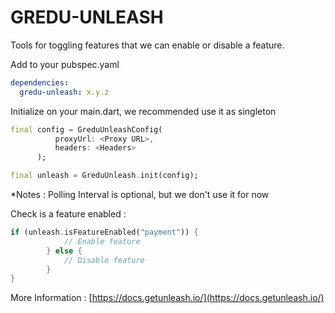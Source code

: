 # GREDU-UNLEASH

Tools for toggling features that we can enable or disable a feature.


Add to your pubspec.yaml

```yaml
dependencies:
  gredu-unleash: x.y.z
```

Initialize on your main.dart, we recommended use it as singleton

```dart
final config = GreduUnleashConfig(
          proxyUrl: <Proxy URL>,
          headers: <Headers>
      );

final unleash = GreduUnleash.init(config);
```

*Notes : Polling Interval is optional, but we don't use it for now

Check is a feature enabled :

```dart
if (unleash.isFeatureEnabled("payment")) {
			// Enable feature
		} else {
			// Disable feature
		}
}
```

More Information : [https://docs.getunleash.io/](https://docs.getunleash.io/)